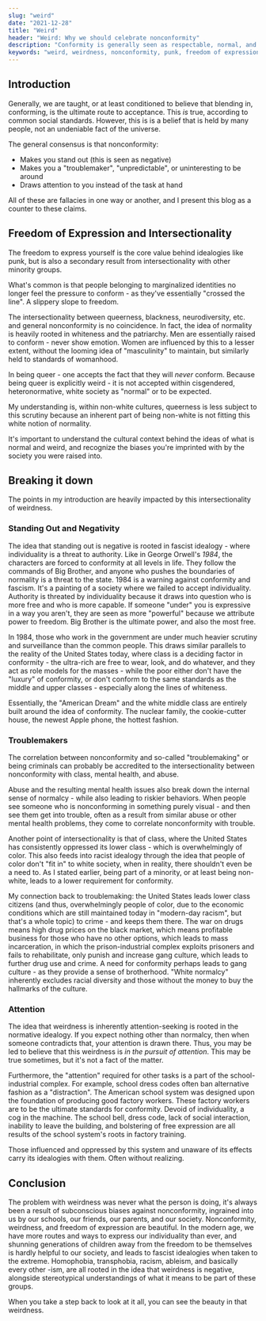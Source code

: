 ```yaml
---
slug: "weird"
date: "2021-12-28"
title: "Weird"
header: "Weird: Why we should celebrate nonconformity"
description: "Conformity is generally seen as respectable, normal, and accepted within our society. Let's take a step back to analyze this."
keywords: "weird, weirdness, nonconformity, punk, freedom of expression, fascism, social justice"
---
```


## Introduction

Generally, we are taught, or at least conditioned to believe that blending in, conforming, is the ultimate route to acceptance. This _is_ true, according to common social standards. However, this is is a belief that is held by many people, not an undeniable fact of the universe.

The general consensus is that nonconformity:

- Makes you stand out (this is seen as negative)
- Makes you a "troublemaker", "unpredictable", or uninteresting to be around
- Draws attention to you instead of the task at hand

All of these are fallacies in one way or another, and I present this blog as a counter to these claims.

## Freedom of Expression and Intersectionality

The freedom to express yourself is the core value behind idealogies like punk, but is also a secondary result from intersectionality with other minority groups.

What's common is that people belonging to marginalized identities no longer feel the pressure to conform - as they've essentially "crossed the line". A slippery slope to freedom.

The intersectionality between queerness, blackness, neurodiversity, etc. and general nonconformity is no coincidence. In fact, the idea of normality is heavily rooted in whiteness and the patriarchy. Men are essentially raised to conform - never show emotion. Women are influenced by this to a lesser extent, without the looming idea of "masculinity" to maintain, but similarly held to standards of womanhood.

In being queer - one accepts the fact that they will _never_ conform. Because being queer is explicitly weird - it is not accepted within cisgendered, heteronormative, white society as "normal" or to be expected.

My understanding is, within non-white cultures, queerness is less subject to this scrutiny because an inherent part of being non-white is not fitting this white notion of normality.

It's important to understand the cultural context behind the ideas of what is normal and weird, and recognize the biases you're imprinted with by the society you were raised into.

## Breaking it down

The points in my introduction are heavily impacted by this intersectionality of weirdness.

### Standing Out and Negativity

The idea that standing out is negative is rooted in fascist idealogy - where individuality is a threat to authority. Like in George Orwell's _1984_, the characters are forced to conformity at all levels in life. They follow the commands of Big Brother, and anyone who pushes the boundaries of normality is a threat to the state. 1984 is a warning against conformity and fascism. It's a painting of a society where we failed to accept individuality. Authority is threated by individuality because it draws into question who is more free and who is more capable. If someone "under" you is expressive in a way you aren't, they are seen as more "powerful" because we attribute power to freedom. Big Brother is the ultimate power, and also the most free.

In 1984, those who work in the government are under much heavier scrutiny and surveillance than the common people. This draws similar parallels to the reality of the United States today, where class is a deciding factor in conformity - the ultra-rich are free to wear, look, and do whatever, and they act as role models for the masses - while the poor either don't have the "luxury" of conformity, or don't conform to the same standards as the middle and upper classes - especially along the lines of whiteness.

Essentially, the "American Dream" and the white middle class are entirely built around the idea of conformity. The nuclear family, the cookie-cutter house, the newest Apple phone, the hottest fashion.

### Troublemakers

The correlation between nonconformity and so-called "troublemaking" or being criminals can probably be accredited to the intersectionality between nonconformity with class, mental health, and abuse.

Abuse and the resulting mental health issues also break down the internal sense of normalcy - while also leading to riskier behaviors. When people see someone who is nonconforming in something purely visual - and then see them get into trouble, often as a result from similar abuse or other mental health problems, they come to correlate nonconformity with trouble.

Another point of intersectionality is that of class, where the United States has consistently oppressed its lower class - which is overwhelmingly of color. This also feeds into racist idealogy through the idea that people of color don't "fit in" to white society, when in reality, there shouldn't even be a need to. As I stated earlier, being part of a minority, or at least being non-white, leads to a lower requirement for conformity.

My connection back to troublemaking: the United States leads lower class citizens (and thus, overwhelmingly people of color, due to the economic conditions which are still maintained today in "modern-day racism", but that's a whole topic) to crime - and keeps them there. The war on drugs means high drug prices on the black market, which means profitable business for those who have no other options, which leads to mass incarceration, in which the prison-industrial complex exploits prisoners and fails to rehabilitate, only punish and increase gang culture, which leads to further drug use and crime. A need for conformity perhaps leads to gang culture - as they provide a sense of brotherhood. "White normalcy" inherently excludes racial diversity and those without the money to buy the hallmarks of the culture.

### Attention

The idea that weirdness is inherently attention-seeking is rooted in the normative idealogy. If you expect nothing other than normalcy, then when someone contradicts that, your attention is drawn there. Thus, you may be led to believe that this weirdness is _in the pursuit of attention_. This may be true sometimes, but it's not a fact of the matter.

Furthermore, the "attention" required for other tasks is a part of the school-industrial complex. For example, school dress codes often ban alternative fashion as a "distraction". The American school system was designed upon the foundation of producing good factory workers. These factory workers are to be the ultimate standards for conformity. Devoid of individuality, a cog in the machine. The school bell, dress code, lack of social interaction, inability to leave the building, and bolstering of free expression are all results of the school system's roots in factory training.

Those influenced and oppressed by this system and unaware of its effects carry its idealogies with them. Often without realizing.

## Conclusion

The problem with weirdness was never what the person is doing, it's always been a result of subconscious biases against nonconformity, ingrained into us by our schools, our friends, our parents, and our society. Nonconformity, weirdness, and freedom of expression are beautiful. In the modern age, we have more routes and ways to express our individuality than ever, and shunning generations of children away from the freedom to be themselves is hardly helpful to our society, and leads to fascist idealogies when taken to the extreme. Homophobia, transphobia, racism, ableism, and basically every other -ism, are all rooted in the idea that weirdness is negative, alongside stereotypical understandings of what it means to be part of these groups.

When you take a step back to look at it all, you can see the beauty in that weirdness.
